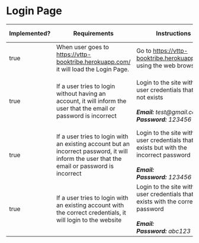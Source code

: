 # Login Page

<table><thead><tr><th data-type="checkbox">Implemented?</th><th>Requirements</th><th>Instructions</th><th>Expected Results</th></tr></thead><tbody><tr><td>true</td><td>When user goes to <a href="https://vttp-booktribe.herokuapp.com/">https://vttp-booktribe.herokuapp.com/</a> it will load the Login Page.</td><td>Go to <a href="https://vttp-booktribe.herokuapp.com/">https://vttp-booktribe.herokuapp.com/</a> using the web browser</td><td>The login page will load</td></tr><tr><td>true</td><td>If a user tries to login without having an account, it will inform the user that the email or password is incorrect</td><td>Login to the site with a user credentials that does not exists<br><br><em><strong>Email:</strong> test@gmail.com</em><br><em><strong>Password:</strong> 123456</em></td><td>Login page will inform user, "Incorrect email or password"</td></tr><tr><td>true</td><td>If a user tries to login with an existing account but an incorrect password, it will inform the user that the email or password is incorrect</td><td>Login to the site with a user credentials that exists but with the incorrect password<br><br><em><strong>Email:</strong></em> <br><em><strong>Password:</strong> 123456</em></td><td>Login page will inform user, "Incorrect email or password"</td></tr><tr><td>true</td><td>If a user tries to login with an existing account with the correct credentials, it will login to the website</td><td>Login to the site with a user credentials that exists with the correct password<br><br><em><strong>Email:</strong></em> <br><em><strong>Password:</strong> abc123</em></td><td>Login page will redirect them to the welcome page</td></tr></tbody></table>

